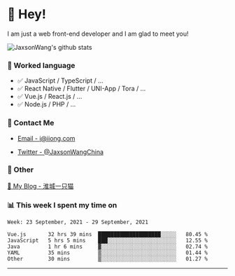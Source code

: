 # 👋 Hey!

I am just a web front-end developer and I am glad to meet you!

![JaxsonWang's github stats](https://github-readme-stats.vercel.app/api?username=JaxsonWang&&show_icons=true&&title_color=1abc9c&&icon_color=1abc9c)


### 📝 Worked language

- ✅ JavaScript / TypeScript / ...
- ✅ React Native / Flutter / UNI-App / Tora / ...
- ✅ Vue.js / React.js / ...
- ✅ Node.js / PHP / ...

### 📮 Contact Me

- [Email - i@iiong.com](mailto:i@iiong.com)

- [Twitter - @JaxsonWangChina](https://twitter.com/JaxsonWangChina)

### 🤪 Other

[📌 My Blog - 淮城一只猫](https://iiong.com)

### 📊 This week I spent my time on

<!--START_SECTION:waka-->
```text
Week: 23 September, 2021 - 29 September, 2021

Vue.js       32 hrs 39 mins  ████████████████████░░░░░   80.45 % 
JavaScript   5 hrs 5 mins    ███░░░░░░░░░░░░░░░░░░░░░░   12.55 % 
Java         1 hr 6 mins     ▓░░░░░░░░░░░░░░░░░░░░░░░░   02.74 % 
YAML         35 mins         ▒░░░░░░░░░░░░░░░░░░░░░░░░   01.44 % 
Other        30 mins         ▒░░░░░░░░░░░░░░░░░░░░░░░░   01.27 % 
```
<!--END_SECTION:waka-->

---

